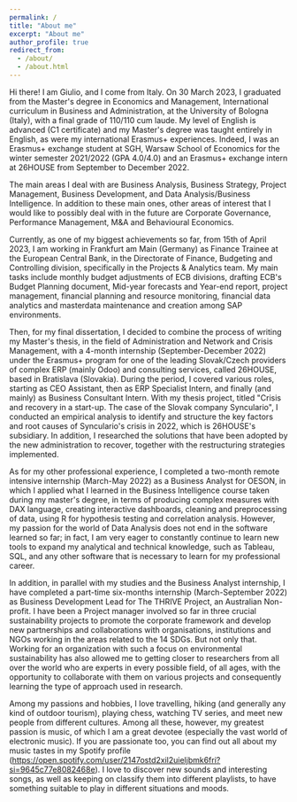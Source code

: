 ```yaml
---
permalink: /
title: "About me"
excerpt: "About me"
author_profile: true
redirect_from: 
  - /about/
  - /about.html
---
```


Hi there! I am Giulio, and I come from Italy. On 30 March 2023, I graduated from the Master's degree in Economics and Management, International curriculum in Business and Administration, at the University of Bologna (Italy), with a final grade of 110/110 cum laude. My level of English is advanced (C1 certificate) and my Master's degree was taught entirely in English, as were my international Erasmus+ experiences. Indeed, I was an Erasmus+ exchange student at SGH, Warsaw School of Economics for the winter semester 2021/2022 (GPA 4.0/4.0) and an Erasmus+ exchange intern at 26HOUSE from September to December 2022.

The main areas I deal with are Business Analysis, Business Strategy, Project Management, Business Development, and Data Analysis/Business Intelligence.
In addition to these main ones, other areas of interest that I would like to possibly deal with in the future are Corporate Governance, Performance Management, M&A and Behavioural Economics.
                          
Currently, as one of my biggest achievements so far, from 15th of April 2023, I am working in Frankfurt am Main (Germany) as Finance Trainee at the European Central Bank, in the Directorate of Finance, Budgeting and Controlling division, specifically in the Projects & Analytics team. My main tasks include monthly budget adjustments of ECB divisions, drafting ECB's Budget Planning document, Mid-year forecasts and Year-end report, project management, financial planning and resource monitoring, financial data analytics and masterdata maintenance and creation among SAP environments.

Then, for my final dissertation, I decided to combine the process of writing my Master's thesis, in the field of Administration and Network and Crisis Management, with a 4-month internship (September-December 2022) under the Erasmus+ program for one of the leading Slovak/Czech providers of complex ERP (mainly Odoo) and consulting services, called 26HOUSE, based in Bratislava (Slovakia). During the period, I covered various roles, starting as CEO Assistant, then as ERP Specialist Intern, and finally (and mainly) as Business Consultant Intern. With my thesis project, titled "Crisis and recovery in a start-up. The case of the Slovak company Synculario", I conducted an empirical analysis to identify and structure the key factors and root causes of Synculario's crisis in 2022, which is 26HOUSE's subsidiary. In addition, I researched the solutions that have been adopted by the new administration to recover, together with the restructuring strategies implemented.

As for my other professional experience, I completed a two-month remote intensive internship (March-May 2022) as a Business Analyst for OESON, in which I applied what I learned in the Business Intelligence course taken during my master's degree, in terms of producing 
                          complex measures with DAX language, creating interactive dashboards, cleaning and preprocessing of data, using R for hypothesis testing and correlation analysis. However, my passion for the world of Data Analysis does not end in the software learned so far; in fact, 
                          I am very eager to constantly continue to learn new tools to expand my analytical and technical knowledge, such as Tableau, SQL, and any other software that is necessary to learn for my professional career.
                          
   In addition, in parallel with my studies and the Business Analyst internship, I have completed a part-time six-months internship (March-September 2022) as Business Development Lead for The THRIVE Project, an Australian Non-profit. 
I have been a Project manager involved so far in three crucial sustainability projects to promote the corporate framework and develop new partnerships and collaborations with organisations, institutions and NGOs working in the areas related to the 14 SDGs.
But not only that. Working for an organization with such a focus on environmental sustainability has also allowed me to getting closer to researchers from all over the world who are experts in every possible field, of all ages, with the opportunity to collaborate with them on various projects and consequently learning the type of approach used in research.

Among my passions and hobbies, I love travelling, hiking (and generally any kind of outdoor tourism), playing chess, watching TV series, and meet new people from different cultures. Among all these, however, my greatest passion is music, of which I am a great devotee (especially the vast world of electronic music). If you are passionate too, you can find out all about my music tastes in my Spotify profile (https://open.spotify.com/user/2147ostd2xil2uieljbmk6fri?si=9645c77e8082468e). I love to discover new sounds and interesting songs, as well as keeping on classify them into different playlists, to have something suitable to play in different situations and moods.
